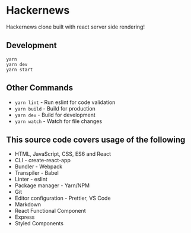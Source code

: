 # Hackernews

Hackernews clone built with react server side rendering!

## Development

    yarn
    yarn dev
    yarn start

## Other Commands

- `yarn lint` - Run eslint for code validation
- `yarn build` - Build for production
- `yarn dev` - Build for development
- `yarn watch` - Watch for file changes

## This source code covers usage of the following

- HTML, JavaScript, CSS, ES6 and React
- CLI - create-react-app
- Bundler - Webpack
- Transpiler - Babel
- Linter - eslint
- Package manager - Yarn/NPM
- Git
- Editor configuration - Prettier, VS Code
- Markdown
- React Functional Component
- Express
- Styled Components
